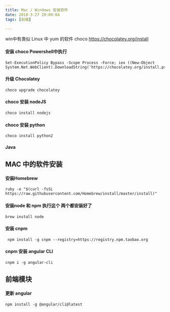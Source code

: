 ```yaml
---
title: Mac / Windows 安装软件
date: 2018-3-27 20:09:04
tags: [前端]

---
```


win中有类似 Linux 中 yum 的软件
choco  https://chocolatey.org/install

#### 安装 choco  Powershell中执行
```
Set-ExecutionPolicy Bypass -Scope Process -Force; iex ((New-Object System.Net.WebClient).DownloadString('https://chocolatey.org/install.ps1'))
```


#### 升级 Chocolatey
```
choco upgrade chocolatey
```

#### choco 安装 nodeJS
```
choco install nodejs
```

#### choco 安装 python
```
choco install python2
```

#### Java


## MAC 中的软件安装


#### 安装Homebrew
```
ruby -e "$(curl -fsSL https://raw.githubusercontent.com/Homebrew/install/master/install)"
```

#### 安装node 和 npm  执行这个 两个都安装好了
```
brew install node
```

#### 安装 cnpm
```
 npm install -g cnpm --registry=https://registry.npm.taobao.org
```

#### cnpm 安装 angular CLI
```
cnpm i -g angular-cli
```



## 前端模块

#### 更新 angular
```
npm install -g @angular/cli@latest
```
